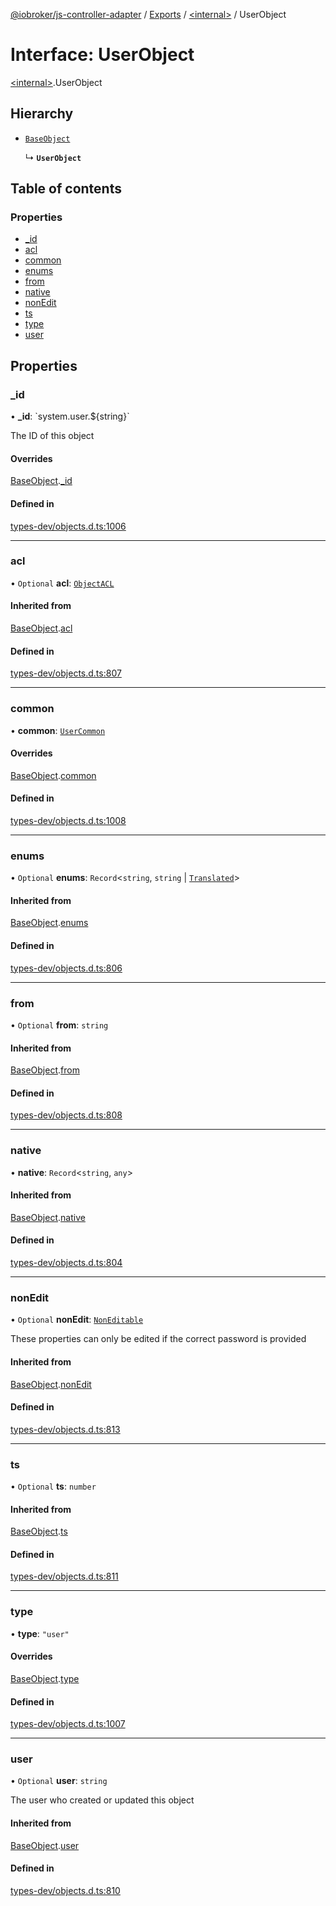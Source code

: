 [@iobroker/js-controller-adapter](../README.md) / [Exports](../modules.md) / [\<internal\>](../modules/internal_.md) / UserObject

# Interface: UserObject

[\<internal\>](../modules/internal_.md).UserObject

## Hierarchy

- [`BaseObject`](internal_.BaseObject.md)

  ↳ **`UserObject`**

## Table of contents

### Properties

- [\_id](internal_.UserObject.md#_id)
- [acl](internal_.UserObject.md#acl)
- [common](internal_.UserObject.md#common)
- [enums](internal_.UserObject.md#enums)
- [from](internal_.UserObject.md#from)
- [native](internal_.UserObject.md#native)
- [nonEdit](internal_.UserObject.md#nonedit)
- [ts](internal_.UserObject.md#ts)
- [type](internal_.UserObject.md#type)
- [user](internal_.UserObject.md#user)

## Properties

### \_id

• **\_id**: \`system.user.$\{string}\`

The ID of this object

#### Overrides

[BaseObject](internal_.BaseObject.md).[_id](internal_.BaseObject.md#_id)

#### Defined in

[types-dev/objects.d.ts:1006](https://github.com/ioBroker/ioBroker.js-controller/blob/63fb6f8b0/packages/types-dev/objects.d.ts#L1006)

___

### acl

• `Optional` **acl**: [`ObjectACL`](internal_.ObjectACL.md)

#### Inherited from

[BaseObject](internal_.BaseObject.md).[acl](internal_.BaseObject.md#acl)

#### Defined in

[types-dev/objects.d.ts:807](https://github.com/ioBroker/ioBroker.js-controller/blob/63fb6f8b0/packages/types-dev/objects.d.ts#L807)

___

### common

• **common**: [`UserCommon`](internal_.UserCommon.md)

#### Overrides

[BaseObject](internal_.BaseObject.md).[common](internal_.BaseObject.md#common)

#### Defined in

[types-dev/objects.d.ts:1008](https://github.com/ioBroker/ioBroker.js-controller/blob/63fb6f8b0/packages/types-dev/objects.d.ts#L1008)

___

### enums

• `Optional` **enums**: `Record`\<`string`, `string` \| [`Translated`](../modules/internal_.md#translated)\>

#### Inherited from

[BaseObject](internal_.BaseObject.md).[enums](internal_.BaseObject.md#enums)

#### Defined in

[types-dev/objects.d.ts:806](https://github.com/ioBroker/ioBroker.js-controller/blob/63fb6f8b0/packages/types-dev/objects.d.ts#L806)

___

### from

• `Optional` **from**: `string`

#### Inherited from

[BaseObject](internal_.BaseObject.md).[from](internal_.BaseObject.md#from)

#### Defined in

[types-dev/objects.d.ts:808](https://github.com/ioBroker/ioBroker.js-controller/blob/63fb6f8b0/packages/types-dev/objects.d.ts#L808)

___

### native

• **native**: `Record`\<`string`, `any`\>

#### Inherited from

[BaseObject](internal_.BaseObject.md).[native](internal_.BaseObject.md#native)

#### Defined in

[types-dev/objects.d.ts:804](https://github.com/ioBroker/ioBroker.js-controller/blob/63fb6f8b0/packages/types-dev/objects.d.ts#L804)

___

### nonEdit

• `Optional` **nonEdit**: [`NonEditable`](internal_.NonEditable.md)

These properties can only be edited if the correct password is provided

#### Inherited from

[BaseObject](internal_.BaseObject.md).[nonEdit](internal_.BaseObject.md#nonedit)

#### Defined in

[types-dev/objects.d.ts:813](https://github.com/ioBroker/ioBroker.js-controller/blob/63fb6f8b0/packages/types-dev/objects.d.ts#L813)

___

### ts

• `Optional` **ts**: `number`

#### Inherited from

[BaseObject](internal_.BaseObject.md).[ts](internal_.BaseObject.md#ts)

#### Defined in

[types-dev/objects.d.ts:811](https://github.com/ioBroker/ioBroker.js-controller/blob/63fb6f8b0/packages/types-dev/objects.d.ts#L811)

___

### type

• **type**: ``"user"``

#### Overrides

[BaseObject](internal_.BaseObject.md).[type](internal_.BaseObject.md#type)

#### Defined in

[types-dev/objects.d.ts:1007](https://github.com/ioBroker/ioBroker.js-controller/blob/63fb6f8b0/packages/types-dev/objects.d.ts#L1007)

___

### user

• `Optional` **user**: `string`

The user who created or updated this object

#### Inherited from

[BaseObject](internal_.BaseObject.md).[user](internal_.BaseObject.md#user)

#### Defined in

[types-dev/objects.d.ts:810](https://github.com/ioBroker/ioBroker.js-controller/blob/63fb6f8b0/packages/types-dev/objects.d.ts#L810)
